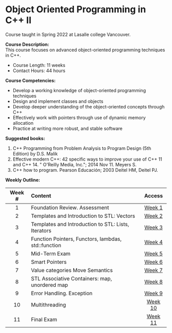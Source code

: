# Object Oriented Programming in C++ II
Course taught in Spring 2022 at Lasalle college Vancouver.

**Course Description:** 	
This course focuses on advanced object-oriented programming techniques in C++. 
- Course Length:  	11 weeks 
- Contact Hours:	44 hours 

**Course Competencies:** 
- Develop a working knowledge of object-oriented programming techniques 
- Design and implement classes and objects 
- Develop deeper understanding of the object-oriented concepts through C++ 
- Effectively work with pointers through use of dynamic memory allocation 
- Practice at writing more robust, and stable software 

**Suggested books:** 	
1. C++ Programming from Problem Analysis to Program Design (5th Edition) by D.S. Malik 
2. Effective modern C++: 42 specific ways to improve your use of C++ 11 and C++ 14. " O'Reilly Media, Inc."; 2014 Nov 11. Meyers S.
3. C++ how to program. Pearson Educación; 2003 Deitel HM, Deitel PJ.


**Weekly Outline:**

Week # | Content | Access
:----:|:-----|:-------:
1   | Foundation Review. Assessment                       | [Week 1 ](https://github.com/Tributino/OOPII/tree/main/Week_1)
2   | Templates and Introduction to STL: Vectors          | [Week 2 ](https://github.com/Tributino/OOPII/tree/main/Week_2)
3   | Templates and Introduction to STL: Lists, Iterators | [Week 3 ](https://github.com/Tributino/OOPII/tree/main/Week_3)
4   | Function Pointers, Functors, lambdas, std::function | [Week 4 ](https://github.com/Tributino/OOPII/tree/main/Week_4)
5   | Mid-Term Exam                                       | [Week 5 ](https://github.com/Tributino/OOPII/tree/main/Week_5)
6   | Smart Pointers                                      | [Week 6 ](https://github.com/Tributino/OOPII/tree/main/Week_6)
7   | Value categories Move Semantics                     | [Week 7 ](https://github.com/Tributino/OOPII/tree/main/Week_7)
8   | STL Associative Containers: map, unordered map      | [Week 8 ](https://github.com/Tributino/OOPII/tree/main/Week_8)
9   | Error Handling. Exception                           | [Week 9 ](https://github.com/Tributino/OOPII/tree/main/Week_9)
10  | Multithreading                                      | [Week 10 ](https://github.com/Tributino/OOPII/tree/main/Week_10)
11  | Final Exam                                          | [Week 11 ](https://github.com/Tributino/OOPII/tree/main/Week_11)
